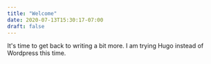 ```yaml
---
title: "Welcome"
date: 2020-07-13T15:30:17-07:00
draft: false
---
```

It's time to get back to writing a bit more. I am trying Hugo instead of Wordpress this time.
